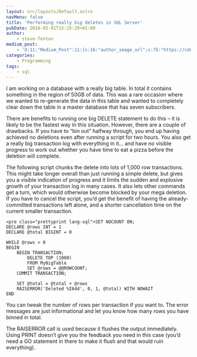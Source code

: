 ```yaml
---
layout: src/layouts/Default.astro
navMenu: false
title: 'Performing really big deletes in SQL Server'
pubDate: 2016-05-01T15:25:29+01:00
author:
    - steve-fenton
medium_post:
    - 'O:11:"Medium_Post":11:{s:16:"author_image_url";s:75:"https://cdn-images-1.medium.com/fit/c/400/400/1*eXkhfEuF41g5W_xnc_ydLA.jpeg";s:10:"author_url";s:38:"https://medium.com/@steve.fenton.co.uk";s:11:"byline_name";N;s:12:"byline_email";N;s:10:"cross_link";s:3:"yes";s:2:"id";s:12:"ae7a4ee3eaea";s:21:"follower_notification";s:3:"yes";s:7:"license";s:19:"all-rights-reserved";s:14:"publication_id";s:2:"-1";s:6:"status";s:5:"draft";s:3:"url";s:51:"https://medium.com/@steve.fenton.co.uk/ae7a4ee3eaea";}'
categories:
    - Programming
tags:
    - sql
---
```


I am working on a database with a really big table. In total it contains something in the region of 50GB of data. This was a rare occasion where we wanted to re-generate the data in this table and wanted to completely clear down the table in a master database that has seven subscribers.

There are benefits to running one big DELETE statement to do this – it is likely to be the fastest way in this situation. However, there are a couple of drawbacks. If you have to “bin out” halfway through, you end up having achieved no deletions even after running a script for two hours. You also get a really big transaction log with everything in it… and have no visible progress to work out whether you have time to eat a pizza before the deletion will complete.

The following script chunks the delete into lots of 1,000 row transactions. This might take longer overall than just running a simple delete, but gives you a visible indication of progress and it limits the sudden and explosive growth of your transaction log in many cases. It also lets other commands get a turn, which would otherwise become blocked by your mega deletion. If you have to cancel the script, you’d get the benefit of having the already-committed transactions left alone, and a shorter cancellation time on the current smaller transaction.

```
<pre class="prettyprint lang-sql">SET NOCOUNT ON;
DECLARE @rows INT = 1
DECLARE @total BIGINT = 0

WHILE @rows > 0
BEGIN
    BEGIN TRANSACTION;
        DELETE TOP (1000)
        FROM MyBigTable
        SET @rows = @@ROWCOUNT;
    COMMIT TRANSACTION;
 
    SET @total = @total + @rows
    RAISERROR('Deleted %I64d', 0, 1, @total) WITH NOWAIT
END
```

You can tweak the number of rows per transaction if you want to. The error messages are just informational and let you know how many rows you have binned in total.

The RAISERROR call is used because it flushes the output immediately. Using PRINT doesn’t give you the feedback you need in this case (you’d need a GO statement in there to make it flush and that would ruin everything).